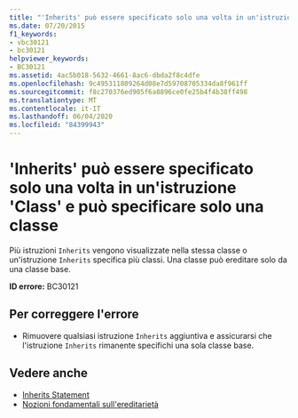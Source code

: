 ```yaml
---
title: "'Inherits' può essere specificato solo una volta in un'istruzione 'Class' e può specificare solo una classe"
ms.date: 07/20/2015
f1_keywords:
- vbc30121
- bc30121
helpviewer_keywords:
- BC30121
ms.assetid: 4ac5b018-5632-4661-8ac6-dbda2f8c4dfe
ms.openlocfilehash: 9c495311809264d08e7d59708705334da8f961ff
ms.sourcegitcommit: f8c270376ed905f6a8896ce0fe25b4f4b38ff498
ms.translationtype: MT
ms.contentlocale: it-IT
ms.lasthandoff: 06/04/2020
ms.locfileid: "84399943"
---
```

# <a name="inherits-can-appear-only-once-within-a-class-statement-and-can-only-specify-one-class"></a>'Inherits' può essere specificato solo una volta in un'istruzione 'Class' e può specificare solo una classe
Più istruzioni `Inherits` vengono visualizzate nella stessa classe o un'istruzione `Inherits` specifica più classi. Una classe può ereditare solo da una classe base.  
  
 **ID errore:** BC30121  
  
## <a name="to-correct-this-error"></a>Per correggere l'errore  
  
- Rimuovere qualsiasi istruzione `Inherits` aggiuntiva e assicurarsi che l'istruzione `Inherits` rimanente specifichi una sola classe base.  
  
## <a name="see-also"></a>Vedere anche

- [Inherits Statement](../language-reference/statements/inherits-statement.md)
- [Nozioni fondamentali sull'ereditarietà](../programming-guide/language-features/objects-and-classes/inheritance-basics.md)
